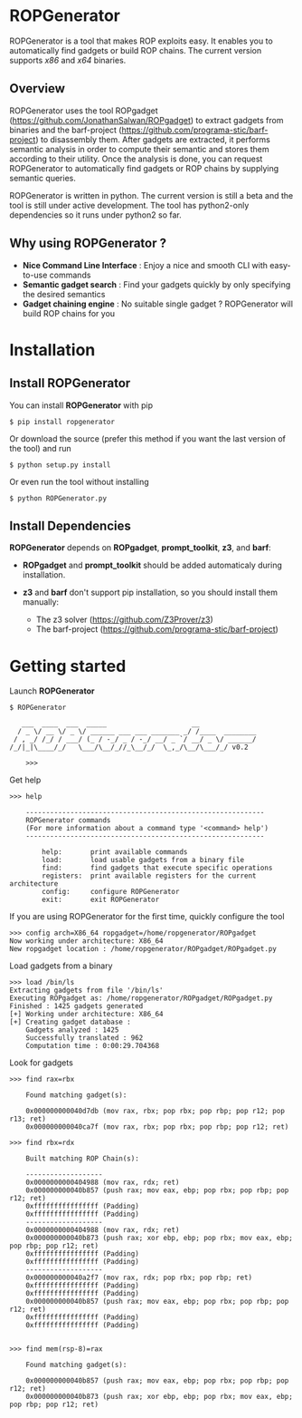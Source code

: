 ROPGenerator
============

ROPGenerator is a tool that makes ROP exploits easy. It enables you to automatically find gadgets or build ROP chains.
The current version supports *x86* and *x64* binaries. 

Overview
--------
ROPGenerator uses the tool ROPgadget (https://github.com/JonathanSalwan/ROPgadget) to extract gadgets from binaries and the barf-project (https://github.com/programa-stic/barf-project) to disassembly them. After gadgets are extracted, it performs semantic analysis in order to compute their semantic and stores them according to their utility. Once the analysis is done, you can request ROPGenerator to automatically find gadgets or ROP chains by supplying semantic queries. 

ROPGenerator is written in python. The current version is still a beta and the tool is still under active development. The tool has python2-only dependencies so it runs under python2 so far.  

Why using ROPGenerator ? 
----------------------------
- **Nice Command Line Interface** : Enjoy a nice and smooth CLI with easy-to-use commands 
- **Semantic gadget search** : Find your gadgets quickly by only specifying the desired semantics
- **Gadget chaining engine** : No suitable single gadget ? ROPGenerator will build ROP chains for you 

Installation
============
Install ROPGenerator
--------------------
You can install **ROPGenerator** with pip 

	$ pip install ropgenerator
	
Or download the source (prefer this method if you want the last version of the tool) and run 

	$ python setup.py install

Or even run the tool without installing 

	$ python ROPGenerator.py 
    
Install Dependencies
--------------------
**ROPGenerator** depends on **ROPgadget**, **prompt_toolkit**, **z3**, and **barf**:

- **ROPgadget** and **prompt_toolkit** should be added automaticaly during installation.

- **z3** and **barf** don't support pip installation, so you should install them manually: 
	- The z3 solver (https://github.com/Z3Prover/z3)
	- The barf-project (https://github.com/programa-stic/barf-project) 

Getting started
===============
Launch **ROPGenerator** 

	$ ROPGenerator 

	   ___  ____  ___  _____                     __          
	  / _ \/ __ \/ _ \/ ______ ___ ___ _______ _/ /____  ________
	 / , _/ /_/ / ___/ (_ / -_/ _ / -_/ __/ _ `/ __/ _ \/ ______/
	/_/|_|\____/_/   \___/\__/_//_\__/_/  \_,_/\__/\___/_/ v0.2 
        
        >>>
Get help

	>>> help

		-----------------------------------------------------------
		ROPGenerator commands
		(For more information about a command type '<command> help')
		-----------------------------------------------------------

			help: 		print available commands
			load: 		load usable gadgets from a binary file
			find: 		find gadgets that execute specific operations
			registers: 	print available registers for the current architecture
			config: 	configure ROPGenerator
			exit: 		exit ROPGenerator
			
If you are using ROPGenerator for the first time, quickly configure the tool

	>>> config arch=X86_64 ropgadget=/home/ropgenerator/ROPgadget
	Now working under architecture: X86_64
	New ropgadget location : /home/ropgenerator/ROPgadget/ROPgadget.py
 			
Load gadgets from a binary

	>>> load /bin/ls
	Extracting gadgets from file '/bin/ls'
	Executing ROPgadget as: /home/ropgenerator/ROPgadget/ROPgadget.py
	Finished : 1425 gadgets generated
	[+] Working under architecture: X86_64
	[+] Creating gadget database : 
		Gadgets analyzed : 1425
		Successfully translated : 962
		Computation time : 0:00:29.704368

Look for gadgets 

	>>> find rax=rbx

		Found matching gadget(s):

		0x000000000040d7db (mov rax, rbx; pop rbx; pop rbp; pop r12; pop r13; ret)  
		0x000000000040ca7f (mov rax, rbx; pop rbx; pop rbp; pop r12; ret) 

	>>> find rbx=rdx

		Built matching ROP Chain(s):

		-------------------
		0x0000000000404988 (mov rax, rdx; ret)
		0x000000000040b857 (push rax; mov eax, ebp; pop rbx; pop rbp; pop r12; ret)
		0xffffffffffffffff (Padding)
		0xffffffffffffffff (Padding)
		-------------------
		0x0000000000404988 (mov rax, rdx; ret)
		0x000000000040b873 (push rax; xor ebp, ebp; pop rbx; mov eax, ebp; pop rbp; pop r12; ret)
		0xffffffffffffffff (Padding)
		0xffffffffffffffff (Padding)
		-------------------
		0x000000000040a2f7 (mov rax, rdx; pop rbx; pop rbp; ret)
		0xffffffffffffffff (Padding)
		0xffffffffffffffff (Padding)
		0x000000000040b857 (push rax; mov eax, ebp; pop rbx; pop rbp; pop r12; ret)
		0xffffffffffffffff (Padding)
		0xffffffffffffffff (Padding)


	>>> find mem(rsp-8)=rax

		Found matching gadget(s):

		0x000000000040b857 (push rax; mov eax, ebp; pop rbx; pop rbp; pop r12; ret)  
		0x000000000040b873 (push rax; xor ebp, ebp; pop rbx; mov eax, ebp; pop rbp; pop r12; ret)  



